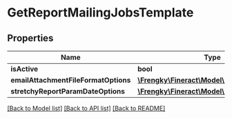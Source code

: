 # GetReportMailingJobsTemplate

## Properties
Name | Type | Description | Notes
------------ | ------------- | ------------- | -------------
**isActive** | **bool** |  | [optional] 
**emailAttachmentFileFormatOptions** | [**\Frengky\Fineract\Model\EnumOptionData[]**](EnumOptionData.md) |  | [optional] 
**stretchyReportParamDateOptions** | [**\Frengky\Fineract\Model\EnumOptionData[]**](EnumOptionData.md) |  | [optional] 

[[Back to Model list]](../../README.md#documentation-for-models) [[Back to API list]](../../README.md#documentation-for-api-endpoints) [[Back to README]](../../README.md)

